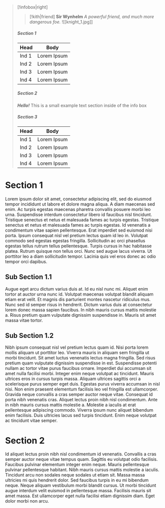 

> [!infobox|right]
>> [!kith|friend]  **Sir Wynhelm** _A powerful friend, and much more dangerous foe._
> ![[knight_1.jpg]]
> ##### Section 1
> | Head | Body |
> | ---- | ---- |
> | Ind 1 | Lorem Ipsum |
> | Ind 2 | Lorem Ipsum |
> | Ind 3 | Lorem Ipsum |
> | Ind 4 | Lorem Ipsum |
> 
> ##### Section 2
> ***Hello!*** This is a small example text section inside of the info box
> 
> ##### Section 3
> | Head | Body |
> | ---- | ---- |
> | Ind 1 | Lorem Ipsum |
> | Ind 2 | Lorem Ipsum |
> | Ind 3 | Lorem Ipsum |
> | Ind 4 | Lorem Ipsum |


# Section 1
Lorem ipsum dolor sit amet, consectetur adipiscing elit, sed do eiusmod tempor incididunt ut labore et dolore magna aliqua. A diam maecenas sed enim. Ac turpis egestas maecenas pharetra convallis posuere morbi leo urna. Suspendisse interdum consectetur libero id faucibus nisl tincidunt. Tristique senectus et netus et malesuada fames ac turpis egestas. Tristique senectus et netus et malesuada fames ac turpis egestas. Id venenatis a condimentum vitae sapien pellentesque. Erat imperdiet sed euismod nisi porta. Ipsum consequat nisl vel pretium lectus quam id leo in. Volutpat commodo sed egestas egestas fringilla. Sollicitudin ac orci phasellus egestas tellus rutrum tellus pellentesque. Turpis cursus in hac habitasse platea. Rutrum quisque non tellus orci. Nunc sed augue lacus viverra. Ut porttitor leo a diam sollicitudin tempor. Lacinia quis vel eros donec ac odio tempor orci dapibus.
## Sub Section 1.1
Augue eget arcu dictum varius duis at. Id eu nisl nunc mi. Aliquet enim tortor at auctor urna nunc id. Volutpat maecenas volutpat blandit aliquam etiam erat velit. Et magnis dis parturient montes nascetur ridiculus mus. Nunc sed id semper risus in hendrerit. Dictum varius duis at consectetur lorem donec massa sapien faucibus. In nibh mauris cursus mattis molestie a. Risus pretium quam vulputate dignissim suspendisse in. Mauris sit amet massa vitae tortor.
## Sub Section 1.2
Nibh ipsum consequat nisl vel pretium lectus quam id. Nisi porta lorem mollis aliquam ut porttitor leo. Viverra mauris in aliquam sem fringilla ut morbi tincidunt. Sit amet luctus venenatis lectus magna fringilla. Sed risus pretium quam vulputate dignissim suspendisse in est. Suspendisse potenti nullam ac tortor vitae purus faucibus ornare. Imperdiet dui accumsan sit amet nulla facilisi morbi. Integer enim neque volutpat ac tincidunt. Mauris ultrices eros in cursus turpis massa. Aliquam ultrices sagittis orci a scelerisque purus semper eget duis. Egestas purus viverra accumsan in nisl nisi. Non enim praesent elementum facilisis leo vel fringilla est ullamcorper. Gravida neque convallis a cras semper auctor neque vitae. Consequat id porta nibh venenatis cras. Aliquet lectus proin nibh nisl condimentum. Ante in nibh mauris cursus mattis molestie a. Molestie a iaculis at erat pellentesque adipiscing commodo. Viverra ipsum nunc aliquet bibendum enim facilisis. Duis ultricies lacus sed turpis tincidunt. Enim neque volutpat ac tincidunt vitae semper.

# Section 2
Id aliquet lectus proin nibh nisl condimentum id venenatis. Convallis a cras semper auctor neque vitae tempus quam. Sagittis eu volutpat odio facilisis. Faucibus pulvinar elementum integer enim neque. Mauris pellentesque pulvinar pellentesque habitant. Nibh mauris cursus mattis molestie a iaculis. Tincidunt arcu non sodales neque sodales ut etiam sit. Massa massa ultricies mi quis hendrerit dolor. Sed faucibus turpis in eu mi bibendum neque. Neque aliquam vestibulum morbi blandit cursus. Ut morbi tincidunt augue interdum velit euismod in pellentesque massa. Facilisis mauris sit amet massa. Est ullamcorper eget nulla facilisi etiam dignissim diam. Eget dolor morbi non arcu.